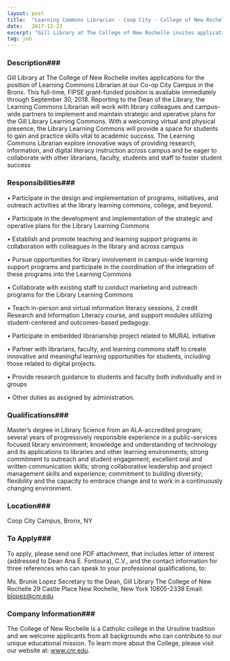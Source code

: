 ```yaml
---
layout: post
title:  "Learning Commons Librarian - Coop City - College of New Rochelle"
date:   2017-12-22
excerpt: "Gill Library at The College of New Rochelle invites applications for the position of Learning Commons Librarian at our Co-op City Campus in the Bronx. This full-time, FIPSE grant-funded position is available immediately through September 30, 2018. Reporting to the Dean of the Library, the Learning Commons Librarian will work..."
tag: job
---
```


### Description###

Gill Library at The College of New Rochelle invites applications for the position of Learning Commons Librarian at our Co-op City Campus in the Bronx. This full-time, FIPSE grant-funded position is available immediately through September 30, 2018. Reporting to the Dean of the Library, the Learning Commons Librarian will work with library colleagues and campus-wide partners to implement and maintain strategic and operative plans for the Gill Library Learning Commons. With a welcoming virtual and physical presence, the Library Learning Commons will provide a space for students to gain and practice skills vital to academic success. The Learning Commons Librarian explore innovative ways of providing research, information, and digital literacy instruction across campus and be eager to collaborate with other librarians, faculty, students and staff to foster student success


### Responsibilities###


• 	Participate in the design and implementation of programs, initiatives, and outreach activities at the library learning commons, college, and beyond.

• 	Participate in the development and implementation of the strategic and operative plans for the Library Learning Commons

• 	Establish and promote teaching and learning support programs in collaboration with colleagues in the library and across campus

• 	Pursue opportunities for library involvement in campus-wide learning support programs and participate in the coordination of the integration of these programs into the Learning Commons

• 	Collaborate with existing staff to conduct marketing and outreach programs for the Library Learning Commons

• 	Teach in-person and virtual information literacy sessions, 2 credit Research and Information Literacy course, and support modules utilizing student-centered and outcomes-based pedagogy.

• 	Participate in embedded librarianship project related to MURAL initiative

• 	Partner with librarians, faculty, and learning commons staff to create innovative and meaningful learning opportunities for students, including those related to digital projects.

• 	Provide research guidance to students and faculty both individually and in groups

• 	Other duties as assigned by administration.



### Qualifications###

Master’s degree in Library Science from an ALA-accredited program; several years of progressively responsible experience in a public-services focused library environment; knowledge and understanding of technology and its applications to libraries and other learning environments; strong commitment to outreach and student engagement; excellent oral and written communication skills; strong collaborative leadership and project management skills and experience; commitment to building diversity; flexibility and the capacity to embrace change and to work in a continuously changing environment.




### Location###

Coop City Campus, Bronx, NY




### To Apply###

To apply, please send one PDF attachment, that includes letter of interest (addressed to Dean Ana E. Fontoura), C.V., and the contact information for three references who can speak to your professional qualifications, to:

Ms. Brunie Lopez
Secretary to the Dean, Gill Library The College of New Rochelle
29 Castle Place
New Rochelle, New York 10805-2339 Email: blopez@cnr.edu



### Company Information###

The College of New Rochelle is a Catholic college in the Ursuline tradition and we welcome applicants from all backgrounds who can contribute to our unique educational mission. To learn more about the College, please visit our website at: www.cnr.edu.



